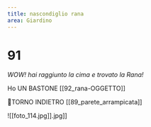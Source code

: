 ```yaml
---
title: nascondiglio rana
area: Giardino
---
```

# 91
_WOW! hai raggiunto la cima e trovato la Rana!_

Ho UN BASTONE [[92_rana-OGGETTO]]

👣TORNO INDIETRO [[89_parete_arrampicata]]

![[foto_114.jpg]].jpg]]
